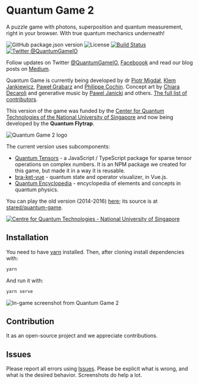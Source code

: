# Quantum Game 2

A puzzle game with photons, superposition and quantum measurement, right in your browser. With true quantum mechanics underneath!

![GitHub package.json version](https://img.shields.io/github/package-json/v/Quantum-Game/quantum-game-2)
![License](https://img.shields.io/github/license/Quantum-Game/quantum-game-2)
[![Build Status](https://travis-ci.com/Quantum-Game/quantum-game-2.svg?branch=master)](https://travis-ci.com/Quantum-Game/quantum-game-2)
[![Twitter @QuantumGameIO](https://img.shields.io/twitter/follow/QuantumGameIO)](https://twitter.com/quantumgameio)

Follow updates on Twitter [@QuantumGameIO](https://twitter.com/QuantumGameIO), [Faceboook](https://www.facebook.com/quantumgameio/) and read our blog posts on [Medium](https://medium.com/quantum-photons).

Quantum Game is currently being developed by dr [Piotr Migdał](https://p.migdal.pl/), [Klem Jankiewicz](http://jankiewiczstudio.com/), [Paweł Grabarz](https://github.com/frizi) and [Philippe Cochin](https://github.com/sneakyweasel). Concept art by [Chiara Decaroli](https://maperseguirvirtute.wordpress.com/) and generative music by [Pawel Janicki](https://www.paweljanicki.jp/) and others. [The full list of contributors](https://github.com/Quantum-Game/quantum-game-2/graphs/contributors).

This version of the game was funded by the [Center for Quantum Technologies of the National University of Singapore](https://www.quantumlah.org/) and now being developed by the **Quantum Flytrap**.

![Quantum Game 2 logo](public/img/qg2_logo.png)

The current version uses subcomponents:

* [Quantum Tensors](https://github.com/Quantum-Game/quantum-tensors) - a JavaScript / TypeScript package for sparse tensor operations on complex numbers. It is an NPM package we created for this game, but made it in a way it is reusable.
* [bra-ket-vue](https://github.com/Quantum-Game/bra-ket-vue) - quantum state and operator visualizer, in Vue.js.
* [Quantum Encyclopedia](https://github.com/Quantum-Game/qg-encyclopedia) - encyclopedia of elements and concepts in quantum physics.

You can play the old version (2014-2016) [here](http://play.quantumgame.io/); its source is at [stared/quantum-game](https://github.com/stared/quantum-game).

[![Centre for Quantum Technologies - National University of Singapore](https://img.shields.io/badge/Supported%20By-CQT,%20National%20University%20of%20Singapore-brightgreen.svg?style=for-the-badge)](https://www.quantumlah.org/)

## Installation

You need to have [yarn](https://yarnpkg.com/) installed. Then, after cloning install dependencies with:

```bash
yarn
```

And run it with:

```bash
yarn serve
```

![In-game screenshot from Quantum Game 2](public/img/qg2_social_media_screenshot.png)

## Contribution

It as an open-source project and we appreciate contributions.

## Issues

Please report all errors using [Issues](https://github.com/Quantum-Game/quantum-game-2/issues). Please be explicit what is wrong, and what is the desired behavior. Screenshots do help a lot.
